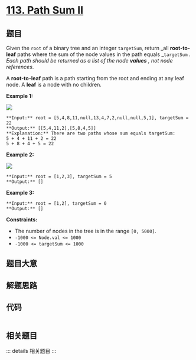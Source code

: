 # [113. Path Sum II](https://leetcode.com/problems/path-sum-ii)

## 题目

Given the `root` of a binary tree and an integer `targetSum`, return _all
**root-to-leaf** paths where the sum of the node values in the path equals
_`targetSum` _. Each path should be returned as a list of the node **values**
, not node references_.

A **root-to-leaf** path is a path starting from the root and ending at any
leaf node. A **leaf** is a node with no children.



**Example 1:**

![](https://assets.leetcode.com/uploads/2021/01/18/pathsumii1.jpg)

    
    
    **Input:** root = [5,4,8,11,null,13,4,7,2,null,null,5,1], targetSum = 22
    **Output:** [[5,4,11,2],[5,8,4,5]]
    **Explanation:** There are two paths whose sum equals targetSum:
    5 + 4 + 11 + 2 = 22
    5 + 8 + 4 + 5 = 22
    

**Example 2:**

![](https://assets.leetcode.com/uploads/2021/01/18/pathsum2.jpg)

    
    
    **Input:** root = [1,2,3], targetSum = 5
    **Output:** []
    

**Example 3:**

    
    
    **Input:** root = [1,2], targetSum = 0
    **Output:** []
    



**Constraints:**

  * The number of nodes in the tree is in the range `[0, 5000]`.
  * `-1000 <= Node.val <= 1000`
  * `-1000 <= targetSum <= 1000`


## 题目大意

## 解题思路

## 代码

```javascript

```

## 相关题目

::: details 相关题目
:::

